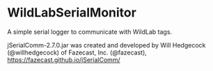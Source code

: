 # WildLabSerialMonitor

A simple serial logger to communicate with WildLab tags.

jSerialComm-2.7.0.jar was created and developed by Will Hedgecock (@willhedgecock) of Fazecast, Inc. (@fazecast), https://fazecast.github.io/jSerialComm/
